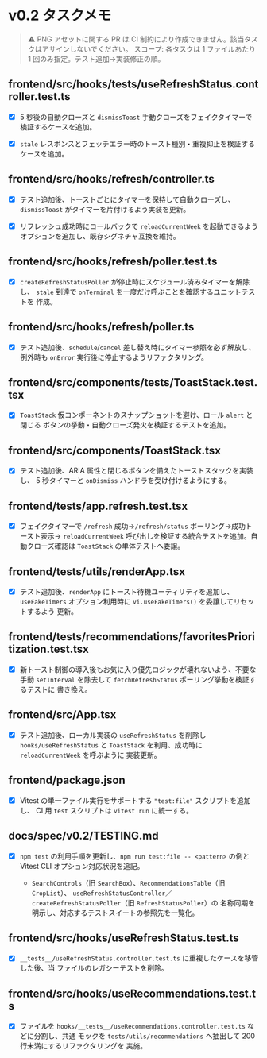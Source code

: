# v0.2 タスクメモ

> ⚠️ PNG アセットに関する PR は CI 制約により作成できません。該当タスクはアサインしないでください。
> スコープ: 各タスクは 1 ファイルあたり 1 回のみ指定。テスト追加→実装修正の順。

## frontend/src/hooks/__tests__/useRefreshStatus.controller.test.ts

- [x] 5 秒後の自動クローズと `dismissToast` 手動クローズをフェイクタイマーで
  検証するケースを追加。

- [x] `stale` レスポンスとフェッチエラー時のトースト種別・重複抑止を検証する
  ケースを追加。

## frontend/src/hooks/refresh/controller.ts

- [x] テスト追加後、トーストごとにタイマーを保持して自動クローズし、
  `dismissToast` がタイマーを片付けるよう実装を更新。

- [x] リフレッシュ成功時にコールバックで `reloadCurrentWeek` を起動できるよう
  オプションを追加し、既存シグネチャ互換を維持。

## frontend/src/hooks/refresh/poller.test.ts

- [x] `createRefreshStatusPoller` が停止時にスケジュール済みタイマーを解除し、
  `stale` 到達で `onTerminal` を一度だけ呼ぶことを確認するユニットテストを
  作成。

## frontend/src/hooks/refresh/poller.ts

- [x] テスト追加後、`schedule`/`cancel` 差し替え時にタイマー参照を必ず解放し、
  例外時も `onError` 実行後に停止するようリファクタリング。

## frontend/src/components/__tests__/ToastStack.test.tsx

- [x] `ToastStack` 仮コンポーネントのスナップショットを避け、ロール `alert` と閉じる
  ボタンの挙動・自動クローズ発火を検証するテストを追加。

## frontend/src/components/ToastStack.tsx

- [x] テスト追加後、ARIA 属性と閉じるボタンを備えたトーストスタックを実装し、
  5 秒タイマーと `onDismiss` ハンドラを受け付けるようにする。

## frontend/tests/app.refresh.test.tsx

- [x] フェイクタイマーで `/refresh` 成功→`/refresh/status` ポーリング→成功トースト表示→
  `reloadCurrentWeek` 呼び出しを検証する統合テストを追加。自動クローズ確認は
  `ToastStack` の単体テストへ委譲。

## frontend/tests/utils/renderApp.tsx

- [x] テスト追加後、`renderApp` にトースト待機ユーティリティを追加し、
  `useFakeTimers` オプション利用時に `vi.useFakeTimers()` を委譲してリセットするよう
  更新。

## frontend/tests/recommendations/favoritesPrioritization.test.tsx

- [x] 新トースト制御の導入後もお気に入り優先ロジックが壊れないよう、不要な
  手動 `setInterval` を除去して `fetchRefreshStatus` ポーリング挙動を検証するテストに
  書き換え。

## frontend/src/App.tsx

- [x] テスト追加後、ローカル実装の `useRefreshStatus` を削除し
  `hooks/useRefreshStatus` と `ToastStack` を利用、成功時に `reloadCurrentWeek` を呼ぶように
  実装更新。

## frontend/package.json

- [x] Vitest の単一ファイル実行をサポートする `"test:file"` スクリプトを追加し、
  CI 用 `test` スクリプトは `vitest run` に統一する。

## docs/spec/v0.2/TESTING.md

- [x] `npm test` の利用手順を更新し、`npm run test:file -- <pattern>` の例と Vitest CLI
  オプション対応状況を追記。

  - `SearchControls`（旧 `SearchBox`）、`RecommendationsTable`（旧 `CropList`）、
    `useRefreshStatusController`／`createRefreshStatusPoller`（旧 `RefreshStatusPoller`）の
    名称同期を明示し、対応するテストスイートの参照先を一覧化。

## frontend/src/hooks/useRefreshStatus.test.ts

- [x] `__tests__/useRefreshStatus.controller.test.ts` に重複したケースを移管した後、当
  ファイルのレガシーテストを削除。

## frontend/src/hooks/useRecommendations.test.ts

- [x] ファイルを `hooks/__tests__/useRecommendations.controller.test.ts` などに分割し、共通
  モックを `tests/utils/recommendations` へ抽出して 200 行未満にするリファクタリングを
  実施。
